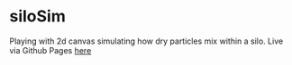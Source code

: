# siloSim

Playing with 2d canvas simulating how dry particles mix within a silo. 
Live via Github Pages [here](https://rac22.github.io/siloSim/)
